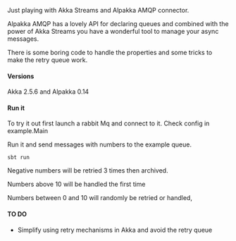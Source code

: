 Just playing with Akka Streams and Alpakka AMQP connector.

Alpakka AMQP has a lovely API for declaring queues and combined with the power
of Akka Streams you have a wonderful tool to manage your async messages.

There is some boring code to handle the properties and some tricks to make the retry queue work.

#### Versions
Akka 2.5.6 and Alpakka 0.14

#### Run it
To try it out first launch a rabbit Mq and connect to it. Check config in example.Main

Run it and send messages with numbers to the example queue.

```sbt run ```

Negative numbers will be retried 3 times then archived.

Numbers above 10 will be handled the first time

Numbers between 0 and 10 will randomly be retried or handled,


#### TO DO
- Simplify using retry mechanisms in Akka and avoid the retry queue 